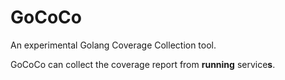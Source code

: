 # GoCoCo

An experimental Golang Coverage Collection tool.

GoCoCo can collect the coverage report from **running** service**s**.
